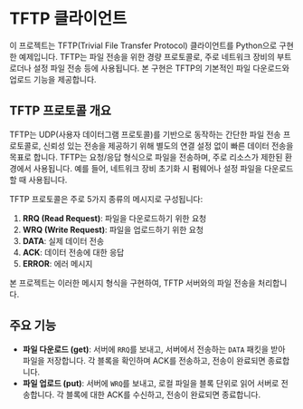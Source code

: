 # TFTP 클라이언트

이 프로젝트는 TFTP(Trivial File Transfer Protocol) 클라이언트를 Python으로 구현한 예제입니다. TFTP는 파일 전송을 위한 경량 프로토콜로, 주로 네트워크 장비의 부트 로더나 설정 파일 전송 등에 사용됩니다. 본 구현은 TFTP의 기본적인 파일 다운로드와 업로드 기능을 제공합니다.

## TFTP 프로토콜 개요
TFTP는 UDP(사용자 데이터그램 프로토콜)를 기반으로 동작하는 간단한 파일 전송 프로토콜로, 신뢰성 있는 전송을 제공하기 위해 별도의 연결 설정 없이 빠른 데이터 전송을 목표로 합니다. TFTP는 요청/응답 형식으로 파일을 전송하며, 주로 리소스가 제한된 환경에서 사용됩니다. 예를 들어, 네트워크 장비 초기화 시 펌웨어나 설정 파일을 다운로드할 때 사용됩니다.

TFTP 프로토콜은 주로 5가지 종류의 메시지로 구성됩니다:
1. **RRQ (Read Request)**: 파일을 다운로드하기 위한 요청
2. **WRQ (Write Request)**: 파일을 업로드하기 위한 요청
3. **DATA**: 실제 데이터 전송
4. **ACK**: 데이터 전송에 대한 응답
5. **ERROR**: 에러 메시지

본 프로젝트는 이러한 메시지 형식을 구현하여, TFTP 서버와의 파일 전송을 처리합니다.

## 주요 기능
- **파일 다운로드 (get)**: 서버에 `RRQ`를 보내고, 서버에서 전송하는 `DATA` 패킷을 받아 파일을 저장합니다. 각 블록을 확인하며 ACK를 전송하고, 전송이 완료되면 종료합니다.
- **파일 업로드 (put)**: 서버에 `WRQ`를 보내고, 로컬 파일을 블록 단위로 읽어 서버로 전송합니다. 각 블록에 대한 ACK를 수신하고, 전송이 완료되면 종료합니다.

